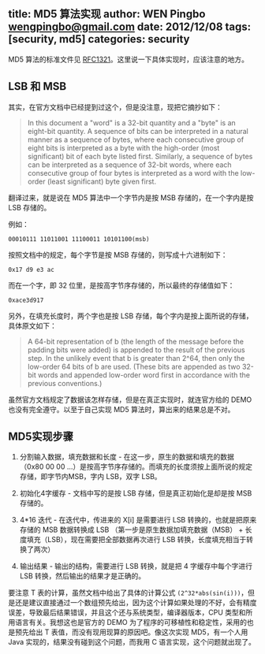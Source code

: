 title: MD5 算法实现
author: WEN Pingbo <wengpingbo@gmail.com>
date: 2012/12/08
tags: [security, md5]
categories: security
---

MD5 算法的标准文件见 [RFC1321](http://www.ietf.org/rfc/rfc1321.txt)。这里说一下具体实现时，应该注意的地方。

## LSB 和 MSB
其实，在官方文档中已经提到过这个，但是没注意，现把它摘抄如下：

> In this document a "word" is a 32-bit quantity and a "byte" is an eight-bit quantity. A sequence of bits can be interpreted in a natural manner as a sequence of bytes, where each consecutive group of eight bits is interpreted as a byte with the high-order (most significant) bit of each byte listed first. Similarly, a sequence of bytes can be interpreted as a sequence of 32-bit words, where each consecutive group of four bytes is interpreted as a word with the low-order (least significant) byte given first.

<!-- more -->

翻译过来，就是说在 MD5 算法中一个字节内是按 MSB 存储的，在一个字内是按 LSB 存储的。

例如：

```
00010111 11011001 11100011 10101100(msb)
```

按照文档中的规定，每个字节是按 MSB 存储的，则写成十六进制如下：

```
0x17 d9 e3 ac
```

而在一个字，即 32 位里，是按高字节序存储的，所以最终的存储值如下：

```
0xace3d917
```

另外，在填充长度时，两个字也是按 LSB 存储，每个字内是按上面所说的存储，具体原文如下：

> A 64-bit representation of b (the length of the message before the padding bits were added) is appended to the result of the previous step. In the unlikely event that b is greater than 2^64, then only the low-order 64 bits of b are used. (These bits are appended as two 32-bit words and appended low-order word first in accordance with the previous conventions.)

虽然官方文档规定了数据该怎样存储，但是在真正实现时，就连官方给的 DEMO 也没有完全遵守。以至于自己实现 MD5 算法时，算出来的结果总是不对。

## MD5实现步骤

1. 分割输入数据，填充数据和长度 - 在这一步，原生的数据和填充的数据（0x80 00 00 ...）是按高字节序存储的。而填充的长度须按上面所说的规定存储，即字节内MSB，字内 LSB，双字 LSB。

2. 初始化4字缓存 - 文档中写的是按 LSB 存储，但是真正初始化是却是按 MSB 存储的。

3. 4*16 迭代 - 在迭代中，传进来的 X[i] 是需要进行 LSB 转换的，也就是把原来存储的 MSB 数据转换成 LSB （第一步是原生数据加填充数据（MSB） + 长度填充（LSB），现在需要把全部数据再次进行 LSB 转换，长度填充相当于转换了两次）

4. 输出结果 - 输出的结构，需要进行 LSB 转换，就是把 4 字缓存中每个字进行 LSB 转换，然后输出的结果才是正确的。

要注意 T 表的计算，虽然文档中给出了具体的计算公式 `(2^32*abs(sin(i)))`，但是还是建议直接通过一个数组预先给出，因为这个计算如果处理的不好，会有精度误差，导致最后结果错误，并且这个还与系统类型，编译器版本，CPU 类型和所用语言有关。我想这也是官方的 DEMO 为了程序的可移植性和稳定性，采用的也是预先给出 T 表值，而没有现用现算的原因吧。像这次实现 MD5，有一个人用 Java 实现的，结果没有碰到这个问题，而我用 C 语言实现，这个问题就出现了。
